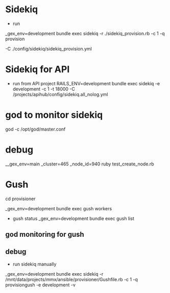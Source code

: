 # Sidekiq


* run

_gex_env=development bundle exec sidekiq -r ./sidekiq_provision.rb -c 1 -q provision

-C ./config/sidekiq/sidekiq_provision.yml


# Sidekiq for API

* run from API project
RAILS_ENV=development bundle exec sidekiq -e development -c 1 -t 18000 -C /projects/apihub/config/sidekiq.all_nolog.yml 
      
      




# god to monitor sidekiq

god -c /opt/god/master.conf



# debug

__gex_env=main _cluster=465 _node_id=940 ruby test_create_node.rb


# Gush

cd provisioner

_gex_env=development bundle exec gush workers



* gush status
_gex_env=development bundle exec gush list




## god monitoring for gush


## debug

* run sidekiq manually

_gex_env=development bundle exec sidekiq -r /mnt/data/projects/mmx/ansible/provisioner/Gushfile.rb -c 1 -q provisiongush -e development -v


